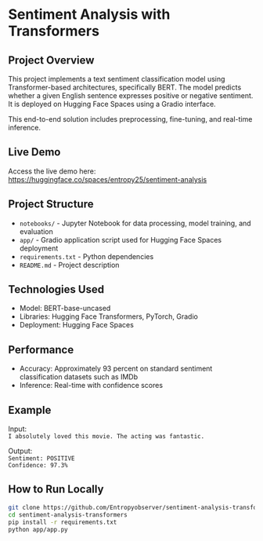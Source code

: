 # Sentiment Analysis with Transformers

## Project Overview

This project implements a text sentiment classification model using Transformer-based architectures, specifically BERT. The model predicts whether a given English sentence expresses positive or negative sentiment. It is deployed on Hugging Face Spaces using a Gradio interface.

This end-to-end solution includes preprocessing, fine-tuning, and real-time inference.

## Live Demo

Access the live demo here:  
https://huggingface.co/spaces/entropy25/sentiment-analysis

## Project Structure

- `notebooks/` - Jupyter Notebook for data processing, model training, and evaluation
- `app/` - Gradio application script used for Hugging Face Spaces deployment
- `requirements.txt` - Python dependencies
- `README.md` - Project description

## Technologies Used

- Model: BERT-base-uncased
- Libraries: Hugging Face Transformers, PyTorch, Gradio
- Deployment: Hugging Face Spaces

## Performance

- Accuracy: Approximately 93 percent on standard sentiment classification datasets such as IMDb
- Inference: Real-time with confidence scores

## Example

Input:  
`I absolutely loved this movie. The acting was fantastic.`

Output:  
`Sentiment: POSITIVE`  
`Confidence: 97.3%`

## How to Run Locally

```bash
git clone https://github.com/Entropyobserver/sentiment-analysis-transformers
cd sentiment-analysis-transformers
pip install -r requirements.txt
python app/app.py
